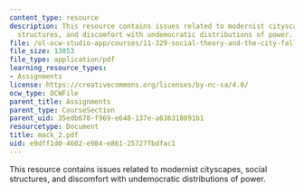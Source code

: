 ```yaml
---
content_type: resource
description: This resource contains issues related to modernist cityscapes, social
  structures, and discomfort with undemocratic distributions of power.
file: /ol-ocw-studio-app/courses/11-329-social-theory-and-the-city-fall-2005/e9dff1d04602e984e86125727fbdfac1_mack_2.pdf
file_size: 13853
file_type: application/pdf
learning_resource_types:
- Assignments
license: https://creativecommons.org/licenses/by-nc-sa/4.0/
ocw_type: OCWFile
parent_title: Assignments
parent_type: CourseSection
parent_uid: 35edb678-f969-e648-137e-a636318891b1
resourcetype: Document
title: mack_2.pdf
uid: e9dff1d0-4602-e984-e861-25727fbdfac1
---
```

This resource contains issues related to modernist cityscapes, social structures, and discomfort with undemocratic distributions of power.